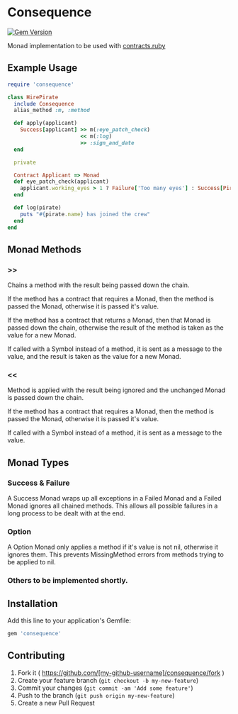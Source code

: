 # Consequence

[![Gem Version](https://badge.fury.io/rb/consequence.svg)](http://badge.fury.io/rb/consequence)

Monad implementation to be used with [contracts.ruby](https://github.com/egonSchiele/contracts.ruby)

## Example Usage

``` ruby
require 'consequence'

class HirePirate
  include Consequence
  alias_method :m, :method

  def apply(applicant)
    Success[applicant] >> m(:eye_patch_check)
                       << m(:log)
                       >> :sign_and_date
  end

  private

  Contract Applicant => Monad
  def eye_patch_check(applicant)
    applicant.working_eyes > 1 ? Failure['Too many eyes'] : Success[Pirate.new(applicant)]
  end

  def log(pirate)
    puts "#{pirate.name} has joined the crew"
  end
end
```

## Monad Methods

### >>

Chains a method with the result being passed down the chain.

If the method has a contract that requires a Monad, then the method is passed the Monad, otherwise it is passed it's value.

If the method has a contract that returns a Monad, then that Monad is passed down the chain, otherwise the result of the method is taken as the value for a new Monad.

If called with a Symbol instead of a method, it is sent as a message to the value, and the result is taken as the value for a new Monad.

### <<

Method is applied with the result being ignored and the unchanged Monad is passed down the chain.

If the method has a contract that requires a Monad, then the method is passed the Monad, otherwise it is passed it's value.

If called with a Symbol instead of a method, it is sent as a message to the value.

## Monad Types

### Success & Failure

A Success Monad wraps up all exceptions in a Failed Monad and a Failed Monad ignores all chained methods. This allows all possible failures in a long process to be dealt with at the end.

### Option

A Option Monad only applies a method if it's value is not nil, otherwise it ignores them. This prevents MissingMethod errors from methods trying to be applied to nil.

### Others to be implemented shortly.

## Installation

Add this line to your application's Gemfile:

```ruby
gem 'consequence'
```

## Contributing

1. Fork it ( https://github.com/[my-github-username]/consequence/fork )
2. Create your feature branch (`git checkout -b my-new-feature`)
3. Commit your changes (`git commit -am 'Add some feature'`)
4. Push to the branch (`git push origin my-new-feature`)
5. Create a new Pull Request
